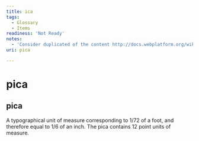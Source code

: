 ```yaml
---
title: ica
tags:
  - Glossary
  - Items
readiness: 'Not Ready'
notes:
  - 'Consider duplicated of the content http://docs.webplatform.org/wiki/css/data_types/length#Absolute_lengths'
uri: pica

---
```

# pica

## pica

A typographical unit of measure corresponding to 1/72 of a foot, and therefore equal to 1/6 of an inch. The pica contains 12 point units of measure.

